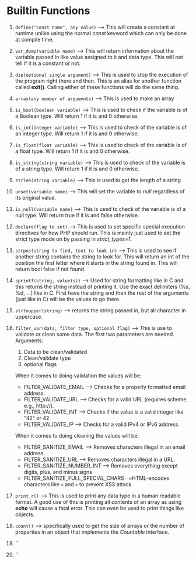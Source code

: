 # Builtin Functions

1. `define("const name", any value)` --> This will create a constant at runtime unlike using the normal *const* keyword which can only be done at compile time.
2. `var_dump(variable name)` --> This will return information about the variable passed in like value assigned to it and data type. This will not tell if it is a constant or not.
3. `die(optional single argument)` --> This is used to stop the execution of the program right there and then. This is an alias for another function called **exit()**. Calling either of these functions will do the same thing.
4. `array(any number of arguemnts)` --> This is used to make an array
5. `is_bool(boolean variable)` --> This is used to check if the variable is of a Boolean type. Will return 1 if it is and 0 otherwise.
6. `is_int(integer variable)` --> This is used to check of the variable is of an integer type. Will return 1 if it is and 0 otherwise.
7. `is_float(float variable)` --> This is used to check of the variable is of a float type. Will return 1 if it is and 0 otherwise.
8. `is_string(string variable)` --> This is used to check of the variable is of a string type. Will return 1 if it is and 0 otherwise.
9. `strlen(string variable)` --> This is used to get the length of a string
10. `unset(variable name)` --> This will set the variable to *null* regardless of its original value.
11. `is_null(variable name)` --> This is used to check of the variable is of a null type. Will return true if it is and false otherwise.
12. `declare(flag to set)` --> This is used to set specific special execution directives for how PHP should run. This is mainly just used to set the strict type mode on by passing in *strict_types=1*.
13. `strpos(string to find, text to look in)` --> This is used to see if another string contains the string to look for. This will return an int of the position the first letter where it starts in the string found in. This will return bool false if not found. 
14. `sprintf(string, value(s))` --> Used for string formatting like in C and this returns the string instead of printing it. Use the exact delimiters (%s, %d, ...) like in C. First have the string and then the rest of the arguments (just like in C) will be the values to go there.
15. `strtoupper(string)` --> returns the string passed in, but all character in uppercase.
16. `filter_var(data, filter type, optional flag)` --> This is use to validate or clean some data. The first two parameters are needed.  Arguments:

    1. Data to be clean/validated
    2. Clean/validate type
    3. optional flags

    When it comes to doing validation the values will be:

    - FILTER_VALIDATE_EMAIL --> Checks for a properly formatted email address.
    - FILTER_VALIDATE_URL --> Checks for a valid URL (requires scheme, e.g., http://).
    - FILTER_VALIDATE_INT --> Checks if the value is a valid integer like "42" or 42
    - FILTER_VALIDATE_IP --> Checks for a valid IPv4 or IPv6 address.

    When it comes to doing cleaning the values will be:

    - FILTER_SANITIZE_EMAIL --> Removes characters illegal in an email address.
    - FILTER_SANITIZE_URL --> Removes characters illegal in a URL.
    - FILTER_SANITIZE_NUMBER_INT --> Removes everything except digits, plus, and minus signs
    - FILTER_SANITIZE_FULL_SPECIAL_CHARS`-->`HTML-encodes characters like `<` and `>` to prevent XSS attack

17. `print_r()` --> This is used to print any data type in a human readable format. A good use of this is printing all contents of an array as using **echo** will cause a fatal error. This can even be used to print things like objects. 
18. `count()` --> specifically used to get the size of arrays or the number of properties in an object that implements the *Countable* interface.
19. ``
20. ``